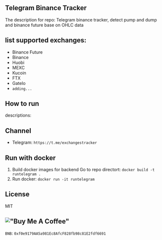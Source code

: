 ## Telegram Binance Tracker

The description for repo: Telegram binance tracker, detect pump and dump and binance future base on OHLC data

## list supported exchanges:
 - Binance Future
 - Binance
 - Huobi
 - MEXC
 - Kucoin
 - FTX
 - GateIo
 - `adding...`

## How to run
descriptions:

## Channel
- Telegram: `https://t.me/exchangestracker`

## Run with docker
1. Build docker images for backend 
    Go to repo directort: `docker build -t runtelegram .`
2. Run docker: `docker run -it runtelegram`

## License
MIT

## !["Buy Me A Coffee"](https://www.buymeacoffee.com/assets/img/custom_images/orange_img.png)

```BNB```: `0xf0e9179AA5a981Ec8AfcF828fb98c81E2fdf6691`
